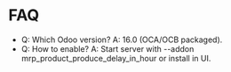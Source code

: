 # FAQ

- Q: Which Odoo version? A: 16.0 (OCA/OCB packaged).
- Q: How to enable? A: Start server with --addon mrp_product_produce_delay_in_hour or install in UI.
